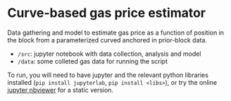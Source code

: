 # Curve-based gas price estimator

Data gathering and model to estimate gas price as a function of position in the block from a parameterized curved anchored in prior-block data.
- `/src`: jupyter notebook with data collection, analysis and model
- `/data`: some colleted gas data for running the script

To run, you will need to have jupyter and the relevant python libraries installed (`pip install jupyterlab`, `pip install <libs>`), or try the online [jupyter nbviewer](https://nbviewer.jupyter.org/) for a static version.


